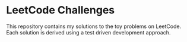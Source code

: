 # LeetCode Challenges

This repository contains my solutions to the toy problems on LeetCode. Each 
solution is derived using a test driven development approach.

